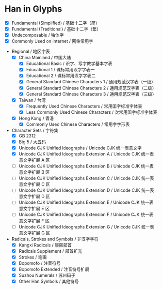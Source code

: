 # Han in Glyphs

- [x] Fundamental (Simplified) / 基础十二字（简）
- [x] Fundamental (Traditional) / 基础十二字（繁）
- [x] Undecomposable / 独体字
- [x] Commonly Used on Internet / 网络常用字
- Regional / 地区字表
  - [x] China Mainland / 中国大陆
    - [x] Educational Basic / 识字、写字教学基本字表
    - [x] Educational 1 / 课标常用汉字字表一
    - [x] Educational 2 / 课标常用汉字字表二
    - [x] General Standard Chinese Characters 1 / 通用规范汉字表（一级）
    - [x] General Standard Chinese Characters 2 / 通用规范汉字表（二级）
    - [x] General Standard Chinese Characters 3 / 通用规范汉字表（三级）
  - [x] Taiwan / 台湾
    - [x] Frequently Used Chinese Characters / 常用国字标准字体表
    - [x] Less Commonly Used Chinese Characters / 次常用国字标准字体表
  - [x] Hong Kong / 香港
    - [x] Commonly Used Chinese Characters / 常用字字形表
- Character Sets / 字符集
  - [x] GB 2312
  - [x] Big 5 / 大五码
  - [x] Unicode CJK Unified Ideographs / Unicode CJK 统一表意文字
  - [x] Unicode CJK Unified Ideographs Extension A / Unicode CJK 统一表意文字扩展 A 区
  - [ ] Unicode CJK Unified Ideographs Extension B / Unicode CJK 统一表意文字扩展 B 区
  - [ ] Unicode CJK Unified Ideographs Extension C / Unicode CJK 统一表意文字扩展 C 区
  - [ ] Unicode CJK Unified Ideographs Extension D / Unicode CJK 统一表意文字扩展 D 区
  - [ ] Unicode CJK Unified Ideographs Extension E / Unicode CJK 统一表意文字扩展 E 区
  - [ ] Unicode CJK Unified Ideographs Extension F / Unicode CJK 统一表意文字扩展 F 区
  - [ ] Unicode CJK Unified Ideographs Extension G / Unicode CJK 统一表意文字扩展 G 区
- Radicals, Strokes and Symbols / 非汉字字符
  - [x] Kangxi Radicals / 康熙部首
  - [x] Radicals Supplement / 部首扩充
  - [x] Strokes / 笔画
  - [x] Bopomofo / 注音符号
  - [x] Bopomofo Extended / 注音符号扩展
  - [x] Suzhou Numerals / 苏州码子
  - [x] Other Han Symbols / 其他符号
